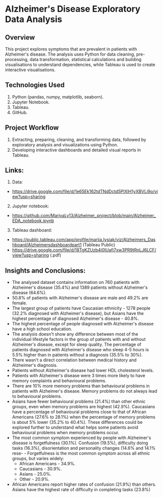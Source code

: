 # Alzheimer's Disease Exploratory Data Analysis
## Overview
This project explores symptoms that are prevalent in patients with Alzheimer's disease. The analysis uses Python for data cleaning, pre-processing, data transformation, statistical calculations and building visualisations to understand dependencies, while Tableau is used to create interactive visualisations.
## Technologies Used
1. Python (pandas, numpy, matplotlib, seaborn).
2. Jupyter Notebook.
3. Tableau.
4. GitHub.
## Project Workflow
1. Extracting, preparing, cleaning, and transforming data, followed by exploratory analysis and visualizations using Python.
2. Developing interactive dashboards and detailed visual reports in Tableau.
## Links:
1. Data:
  - https://drive.google.com/file/d/1e65Ek162tdTNdDctd5PIXlH1yXBVLi9o/view?usp=sharing
2. Jupyter notebook:
  - https://github.com/MariyaLy13/Alzheimer_project/blob/main/Alzheimer_EDA_notebook.ipynb
3. Tableau dashboard:
  - https://public.tableau.com/app/profile/mariia.lysiak/viz/Alzheimers_Dashboard/Alzheimersdashboardpart1 (Tableau Public)
  - https://drive.google.com/file/d/18TgKZUzb4i0IUafi7xw3PR9tRnLJ6LCF/view?usp=sharing  (.pdf)
## Insights and Conclusions:
- The analysed dataset contains information on 760 patients with Alzheimer's disease (35.4%) and 1389 patients without Alzheimer's disease (64.6%).
- 50.8% of patients with Alzheimer's disease are male and 49.2% are female.
- The largest group of patients have Caucasian ethnicity - 1278 people (32.2% diagnosed with Alzheimer's disease), but Asians have the highest percentage of diagnosed Alzheimer's disease - 40.8%.
- The highest percentage of people diagnosed with Alzheimer's disease have a high school education.
- The analysis doesn't show any difference between most of the individual lifestyle factors in the group of patients with and without Alzheimer's disease, except for sleep quality. The percentage of patients diagnosed with Alzheimer's disease who sleep 4-5 hours is 5.5% higher than in patients without a diagnosis (35.5% to 30%).
- There wasn't a direct correlation between medical history and Alzheimer's diagnosis.
- Patients without Alzheimer's disease had lower HDL cholesterol levels.
- Patients with Alzheimer's disease were 3 times more likely to have memory complaints and behavioural problems.
- There are 10% more memory problems than behavioural problems in patients with Alzheimer's disease. Memory problems do not always lead to behavioural problems.
- Asians have fewer behavioural problems (21.4%) than other ethnic groups, even when memory problems are highest (42.9%). Caucasians have a percentage of behavioural problems close to that of African Americans (27.6% to 28.1%) when the percentage of memory problems is about 5% lower (35.2% to 40.4%). These differences could be explored further to understand what helps some patients avoid behavioural problems when memory problems occur.
- The most common symptom experienced by people with Alzheimer's disease is forgetfulness (30.1%). Confusion (19.5%), difficulty doing tasks (16.3%), disorientation and personality changes (14.6% and 14.1% rese- - Forgetfulness is the most common symptom across all ethnic groups, but varies widely:
  - African Americans - 34.9%.
  - Caucasians - 30.9%.
  - Asians - 25.0%.
  - Other - 20.9%.
- African Americans report higher rates of confusion (21.9%) than others. Asians have the highest rate of difficulty in completing tasks (23.8%)

